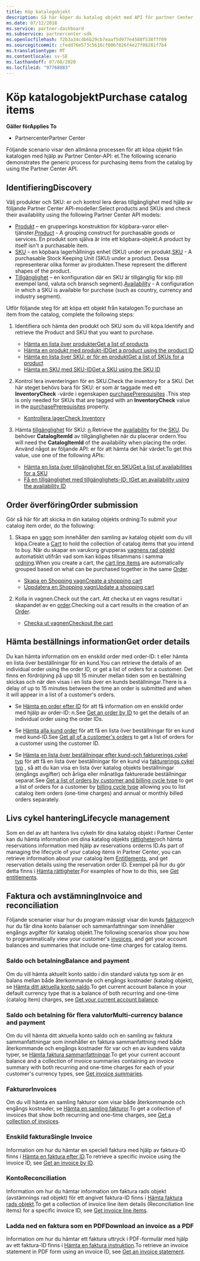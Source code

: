 ```yaml
---
title: Köp katalogobjekt
description: Så här köper du katalog objekt med API för partner Center.
ms.date: 07/12/2018
ms.service: partner-dashboard
ms.subservice: partnercenter-sdk
ms.openlocfilehash: f2b3a34cdb6b29cb7eaaf5d977e4588f538fff09
ms.sourcegitcommit: cfedd76e573c5616cf006f826f4e27f08281f7b4
ms.translationtype: MT
ms.contentlocale: sv-SE
ms.lasthandoff: 07/08/2020
ms.locfileid: "97768883"
---
```

# <a name="purchase-catalog-items"></a><span data-ttu-id="c38b3-103">Köp katalogobjekt</span><span class="sxs-lookup"><span data-stu-id="c38b3-103">Purchase catalog items</span></span>

<span data-ttu-id="c38b3-104">**Gäller för**</span><span class="sxs-lookup"><span data-stu-id="c38b3-104">**Applies To**</span></span>

- <span data-ttu-id="c38b3-105">Partnercenter</span><span class="sxs-lookup"><span data-stu-id="c38b3-105">Partner Center</span></span>

<span data-ttu-id="c38b3-106">Följande scenario visar den allmänna processen för att köpa objekt från katalogen med hjälp av Partner Center-API: et.</span><span class="sxs-lookup"><span data-stu-id="c38b3-106">The following scenario demonstrates the generic process for purchasing items from the catalog by using the Partner Center API.</span></span>

## <a name="discovery"></a><span data-ttu-id="c38b3-107">Identifiering</span><span class="sxs-lookup"><span data-stu-id="c38b3-107">Discovery</span></span>

<span data-ttu-id="c38b3-108">Välj produkter och SKU: er och kontrol lera deras tillgänglighet med hjälp av följande Partner Center API-modeller:</span><span class="sxs-lookup"><span data-stu-id="c38b3-108">Select products and SKUs and check their availability using the following Partner Center API models:</span></span>

- <span data-ttu-id="c38b3-109">[Produkt](product-resources.md#product) – en grupperings konstruktion för köpbara-varor eller-tjänster.</span><span class="sxs-lookup"><span data-stu-id="c38b3-109">[Product](product-resources.md#product) - A grouping construct for purchasable goods or services.</span></span> <span data-ttu-id="c38b3-110">En produkt som själva är inte ett köpbara-objekt.</span><span class="sxs-lookup"><span data-stu-id="c38b3-110">A product by itself isn't a purchasable item.</span></span>
- <span data-ttu-id="c38b3-111">[SKU](product-resources.md#sku) – en köpbara lagerhållnings enhet (SKU) under en produkt.</span><span class="sxs-lookup"><span data-stu-id="c38b3-111">[SKU](product-resources.md#sku) - A purchasable Stock Keeping Unit (SKU) under a product.</span></span> <span data-ttu-id="c38b3-112">Dessa representerar olika former av produkten.</span><span class="sxs-lookup"><span data-stu-id="c38b3-112">These represent the different shapes of the product.</span></span>
- <span data-ttu-id="c38b3-113">[Tillgänglighet](product-resources.md#availability) – en konfiguration där en SKU är tillgänglig för köp (till exempel land, valuta och bransch segment).</span><span class="sxs-lookup"><span data-stu-id="c38b3-113">[Availability](product-resources.md#availability) - A configuration in which a SKU is available for purchase (such as country, currency and industry segment).</span></span>

<span data-ttu-id="c38b3-114">Utför följande steg för att köpa ett objekt från katalogen:</span><span class="sxs-lookup"><span data-stu-id="c38b3-114">To purchase an item from the catalog, complete the following steps:</span></span>

1. <span data-ttu-id="c38b3-115">Identifiera och hämta den produkt och SKU som du vill köpa.</span><span class="sxs-lookup"><span data-stu-id="c38b3-115">Identify and retrieve the Product and SKU that you want to purchase.</span></span>

   - [<span data-ttu-id="c38b3-116">Hämta en lista över produkter</span><span class="sxs-lookup"><span data-stu-id="c38b3-116">Get a list of products</span></span>](get-a-list-of-products.md)
   - [<span data-ttu-id="c38b3-117">Hämta en produkt med produkt-ID</span><span class="sxs-lookup"><span data-stu-id="c38b3-117">Get a product using the product ID</span></span>](get-a-product-by-id.md)
   - [<span data-ttu-id="c38b3-118">Hämta en lista över SKU: er för en produkt</span><span class="sxs-lookup"><span data-stu-id="c38b3-118">Get a list of SKUs for a product</span></span>](get-a-list-of-skus-for-a-product.md)
   - [<span data-ttu-id="c38b3-119">Hämta en SKU med SKU-ID</span><span class="sxs-lookup"><span data-stu-id="c38b3-119">Get a SKU using the SKU ID</span></span>](get-a-sku-by-id.md)

2. <span data-ttu-id="c38b3-120">Kontrol lera inventeringen för en SKU.</span><span class="sxs-lookup"><span data-stu-id="c38b3-120">Check the inventory for a SKU.</span></span> <span data-ttu-id="c38b3-121">Det här steget behövs bara för SKU: er som är taggade med ett **InventoryCheck** -värde i egenskapen [purchasePrerequisites](product-resources.md#sku) .</span><span class="sxs-lookup"><span data-stu-id="c38b3-121">This step is only needed for SKUs that are tagged with an **InventoryCheck** value in the [purchasePrerequisites](product-resources.md#sku) property.</span></span>

   - [<span data-ttu-id="c38b3-122">Kontrollera lager</span><span class="sxs-lookup"><span data-stu-id="c38b3-122">Check Inventory</span></span>](check-inventory.md)

3. <span data-ttu-id="c38b3-123">Hämta [tillgänglighet](product-resources.md#availability) för SKU: [n](product-resources.md#sku).</span><span class="sxs-lookup"><span data-stu-id="c38b3-123">Retrieve the [availability](product-resources.md#availability) for the [SKU](product-resources.md#sku).</span></span> <span data-ttu-id="c38b3-124">Du behöver **CatalogItemId** av tillgängligheten när du placerar ordern.</span><span class="sxs-lookup"><span data-stu-id="c38b3-124">You will need the **CatalogItemId** of the availability when placing the order.</span></span> <span data-ttu-id="c38b3-125">Använd något av följande API: er för att hämta det här värdet:</span><span class="sxs-lookup"><span data-stu-id="c38b3-125">To get this value, use one of the following APIs:</span></span>

   - [<span data-ttu-id="c38b3-126">Hämta en lista över tillgänglighet för en SKU</span><span class="sxs-lookup"><span data-stu-id="c38b3-126">Get a list of availabilities for a SKU</span></span>](get-a-list-of-availabilities-for-a-sku.md)
   - [<span data-ttu-id="c38b3-127">Få en tillgänglighet med tillgänglighets-ID: t</span><span class="sxs-lookup"><span data-stu-id="c38b3-127">Get an availability using the availability ID</span></span>](get-an-availability-by-id.md)

## <a name="order-submission"></a><span data-ttu-id="c38b3-128">Order överföring</span><span class="sxs-lookup"><span data-stu-id="c38b3-128">Order submission</span></span>

<span data-ttu-id="c38b3-129">Gör så här för att skicka in din katalog objekts ordning:</span><span class="sxs-lookup"><span data-stu-id="c38b3-129">To submit your catalog item order, do the following:</span></span>

1. <span data-ttu-id="c38b3-130">Skapa en [vagn](cart-resources.md) som innehåller den samling av katalog objekt som du vill köpa.</span><span class="sxs-lookup"><span data-stu-id="c38b3-130">Create a [Cart](cart-resources.md) to hold the collection of catalog items that you intend to buy.</span></span> <span data-ttu-id="c38b3-131">När du skapar en varukorg grupperas [vagnens rad objekt](cart-resources.md#cartlineitem) automatiskt utifrån vad som kan köpas tillsammans i samma [ordning](order-resources.md).</span><span class="sxs-lookup"><span data-stu-id="c38b3-131">When you create a cart, the [cart line items](cart-resources.md#cartlineitem) are automatically grouped based on what can be purchased together in the same [Order](order-resources.md).</span></span>

   - [<span data-ttu-id="c38b3-132">Skapa en Shopping vagn</span><span class="sxs-lookup"><span data-stu-id="c38b3-132">Create a shopping cart</span></span>](create-a-cart.md)
   - [<span data-ttu-id="c38b3-133">Uppdatera en Shopping vagn</span><span class="sxs-lookup"><span data-stu-id="c38b3-133">Update a shopping cart</span></span>](update-a-cart.md)

2. <span data-ttu-id="c38b3-134">Kolla in vagnen.</span><span class="sxs-lookup"><span data-stu-id="c38b3-134">Check out the cart.</span></span> <span data-ttu-id="c38b3-135">Att checka ut en vagns resultat i skapandet av en [order](order-resources.md).</span><span class="sxs-lookup"><span data-stu-id="c38b3-135">Checking out a cart results in the creation of an [Order](order-resources.md).</span></span>

   - [<span data-ttu-id="c38b3-136">Checka ut vagnen</span><span class="sxs-lookup"><span data-stu-id="c38b3-136">Checkout the cart</span></span>](checkout-a-cart.md)

## <a name="get-order-details"></a><span data-ttu-id="c38b3-137">Hämta beställnings information</span><span class="sxs-lookup"><span data-stu-id="c38b3-137">Get order details</span></span>

<span data-ttu-id="c38b3-138">Du kan hämta information om en enskild order med order-ID: t eller hämta en lista över beställningar för en kund.</span><span class="sxs-lookup"><span data-stu-id="c38b3-138">You can retrieve the details of an individual order using the order ID, or get a list of orders for a customer.</span></span> <span data-ttu-id="c38b3-139">Det finns en fördröjning på upp till 15 minuter mellan tiden som en beställning skickas och när den visas i en lista över en kunds beställningar.</span><span class="sxs-lookup"><span data-stu-id="c38b3-139">There is a delay of up to 15 minutes between the time an order is submitted and when it will appear in a list of a customer's orders.</span></span>

- <span data-ttu-id="c38b3-140">Se [Hämta en order efter ID](get-an-order-by-id.md) för att få information om en enskild order med hjälp av order-ID: n.</span><span class="sxs-lookup"><span data-stu-id="c38b3-140">See [Get an order by ID](get-an-order-by-id.md) to get the details of an individual order using the order IDs.</span></span>

- <span data-ttu-id="c38b3-141">Se [Hämta alla kund order](get-all-of-a-customer-s-orders.md) för att få en lista över beställningar för en kund med kund-ID.</span><span class="sxs-lookup"><span data-stu-id="c38b3-141">See [Get all of a customer's orders](get-all-of-a-customer-s-orders.md) to get a list of orders for a customer using the customer ID.</span></span>

- <span data-ttu-id="c38b3-142">Se [Hämta en lista över beställningar efter kund-och fakturerings cykel typ](get-a-list-of-orders-by-customer-and-billing-cycle-type.md) för att få en lista över beställningar för en kund via [fakturerings cykel typ](product-resources.md#billingcycletype) , så att du kan visa en lista över katalog objekts beställningar (engångs avgifter) och årliga eller månatliga fakturerade beställningar separat.</span><span class="sxs-lookup"><span data-stu-id="c38b3-142">See [Get a list of orders by customer and billing cycle type](get-a-list-of-orders-by-customer-and-billing-cycle-type.md) to get a list of orders for a customer by [billing cycle type](product-resources.md#billingcycletype) allowing you to list catalog item orders (one-time charges) and annual or monthly billed orders separately.</span></span>

## <a name="lifecycle-management"></a><span data-ttu-id="c38b3-143">Livs cykel hantering</span><span class="sxs-lookup"><span data-stu-id="c38b3-143">Lifecycle management</span></span>

<span data-ttu-id="c38b3-144">Som en del av att hantera livs cykeln för dina katalog objekt i Partner Center kan du hämta information om dina katalog objekts [rättigheter](entitlement-resources.md)och hämta reservations information med hjälp av reservations orderns ID.</span><span class="sxs-lookup"><span data-stu-id="c38b3-144">As part of managing the lifecycle of your catalog items in Partner Center, you can retrieve information about your catalog item [Entitlements](entitlement-resources.md), and get reservation details using the reservation order ID.</span></span> <span data-ttu-id="c38b3-145">Exempel på hur du gör detta finns i [Hämta rättigheter](get-a-collection-of-entitlements.md).</span><span class="sxs-lookup"><span data-stu-id="c38b3-145">For examples of how to do this, see [Get entitlements](get-a-collection-of-entitlements.md).</span></span>   

## <a name="invoice-and-reconciliation"></a><span data-ttu-id="c38b3-146">Faktura och avstämning</span><span class="sxs-lookup"><span data-stu-id="c38b3-146">Invoice and reconciliation</span></span>

<span data-ttu-id="c38b3-147">Följande scenarier visar hur du program mässigt visar din kunds [fakturor](invoice-resources.md)och hur du får dina konto balanser och sammanfattningar som innehåller engångs avgifter för katalog objekt.</span><span class="sxs-lookup"><span data-stu-id="c38b3-147">The following scenarios show you how to programmatically view your customer's [invoices](invoice-resources.md), and get your account balances and summaries that include one-time charges for catalog items.</span></span>

### <a name="balance-and-payment"></a><span data-ttu-id="c38b3-148">Saldo och betalning</span><span class="sxs-lookup"><span data-stu-id="c38b3-148">Balance and payment</span></span>

<span data-ttu-id="c38b3-149">Om du vill hämta aktuellt konto saldo i din standard valuta typ som är en balans mellan både återkommande och engångs kostnader (katalog objekt), se [Hämta ditt aktuella konto saldo](get-the-reseller-s-current-account-balance.md).</span><span class="sxs-lookup"><span data-stu-id="c38b3-149">To get current account balance in your default currency type that is a balance of both recurring and one-time (catalog item) charges, see [Get your current account balance](get-the-reseller-s-current-account-balance.md).</span></span>

### <a name="multi-currency-balance-and-payment"></a><span data-ttu-id="c38b3-150">Saldo och betalning för flera valutor</span><span class="sxs-lookup"><span data-stu-id="c38b3-150">Multi-currency balance and payment</span></span>

<span data-ttu-id="c38b3-151">Om du vill hämta ditt aktuella konto saldo och en samling av faktura sammanfattningar som innehåller en faktura sammanfattning med både återkommande och engångs kostnader för var och en av kundens valuta typer, se [Hämta faktura sammanfattningar](get-invoice-summaries.md).</span><span class="sxs-lookup"><span data-stu-id="c38b3-151">To get your current account balance and a collection of invoice summaries containing an invoice summary with both recurring and one-time charges for each of your customer's currency types, see [Get invoice summaries](get-invoice-summaries.md).</span></span>

### <a name="invoices"></a><span data-ttu-id="c38b3-152">Fakturor</span><span class="sxs-lookup"><span data-stu-id="c38b3-152">Invoices</span></span>

<span data-ttu-id="c38b3-153">Om du vill hämta en samling fakturor som visar både återkommande och engångs kostnader, se [Hämta en samling fakturor](get-a-collection-of-invoices.md).</span><span class="sxs-lookup"><span data-stu-id="c38b3-153">To get a collection of invoices that show both recurring and one-time charges, see [Get a collection of invoices](get-a-collection-of-invoices.md).</span></span> 

### <a name="single-invoice"></a><span data-ttu-id="c38b3-154">Enskild faktura</span><span class="sxs-lookup"><span data-stu-id="c38b3-154">Single Invoice</span></span>

<span data-ttu-id="c38b3-155">Information om hur du hämtar en speciell faktura med hjälp av faktura-ID finns i [Hämta en faktura efter ID](get-invoice-by-id.md).</span><span class="sxs-lookup"><span data-stu-id="c38b3-155">To retrieve a specific invoice using the invoice ID, see [Get an invoice by ID](get-invoice-by-id.md).</span></span>  

### <a name="reconciliation"></a><span data-ttu-id="c38b3-156">Konto</span><span class="sxs-lookup"><span data-stu-id="c38b3-156">Reconciliation</span></span>

<span data-ttu-id="c38b3-157">Information om hur du hämtar information om faktura rads objekt (avstämnings rad objekt) för ett angivet faktura-ID finns i [Hämta faktura rads objekt](get-invoiceline-items.md).</span><span class="sxs-lookup"><span data-stu-id="c38b3-157">To get a collection of invoice line item details (Reconciliation line items) for a specific invoice ID, see [Get invoice line items](get-invoiceline-items.md).</span></span>  

### <a name="download-an-invoice-as-a-pdf"></a><span data-ttu-id="c38b3-158">Ladda ned en faktura som en PDF</span><span class="sxs-lookup"><span data-stu-id="c38b3-158">Download an invoice as a PDF</span></span>

<span data-ttu-id="c38b3-159">Information om hur du hämtar ett faktura uttryck i PDF-formulär med hjälp av ett faktura-ID finns i [Hämta en faktura instruktion](get-invoice-statement.md).</span><span class="sxs-lookup"><span data-stu-id="c38b3-159">To retrieve an invoice statement in PDF form using an invoice ID, see [Get an invoice statement](get-invoice-statement.md).</span></span>
